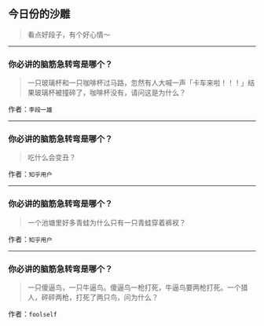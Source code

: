 ## 今日份的沙雕

> 看点好段子，有个好心情～


 
---

### 你必讲的脑筋急转弯是哪个？

> 一只玻璃杯和一只咖啡杯过马路，忽然有人大喊一声「卡车来啦！！！」结果玻璃杯被撞碎了，咖啡杯没有，请问这是为什么？


作者：`李段一雄`

---

### 你必讲的脑筋急转弯是哪个？

> 吃什么会变丑？


作者：`知乎用户`

---

### 你必讲的脑筋急转弯是哪个？

> 一个池塘里好多青蛙为什么只有一只青蛙穿着裤衩？


作者：`知乎用户`

---

### 你必讲的脑筋急转弯是哪个？

> 一只傻逼鸟，一只牛逼鸟。傻逼鸟一枪打死，牛逼鸟要两枪打死。一个猎人，砰砰两枪，打死了两只鸟，问为什么？


作者：`foolself`